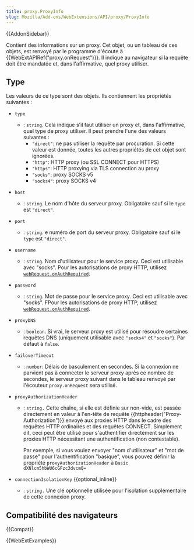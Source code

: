 ```yaml
---
title: proxy.ProxyInfo
slug: Mozilla/Add-ons/WebExtensions/API/proxy/ProxyInfo
---
```


{{AddonSidebar}}

Contient des informations sur un proxy. Cet objet, ou un tableau de ces objets, est renvoyé par le programme d'écoute à {{WebExtAPIRef("proxy.onRequest")}}. Il indique au navigateur si la requête doit être mandatée et, dans l'affirmative, quel proxy utiliser.

## Type

Les valeurs de ce type sont des objets. Ils contiennent les propriétés suivantes :

- `type`
  - : `string`. Cela indique s'il faut utiliser un proxy et, dans l'affirmative, quel type de proxy utiliser. Il peut prendre l'une des valeurs suivantes :
    - `"direct"`: ne pas utiliser la requête par procuration. Si cette valeur est donnée, toutes les autres propriétés de cet objet sont ignorées.
    - `"http"`: HTTP proxy (ou SSL CONNECT pour HTTPS)
    - `"https"`: HTTP proxying via TLS connection au proxy
    - `"socks"`: proxy SOCKS v5
    - `"socks4"`: proxy SOCKS v4

- `host`
  - : `string`. Le nom d'hôte du serveur proxy. Obligatoire sauf si le `type` est `"direct"`.
- `port`
  - : `string`. e numéro de port du serveur proxy. Obligatoire sauf si le `type` est `"direct"`.
- `username`
  - : `string`. Nom d'utilisateur pour le service proxy. Ceci est utilisable avec "socks". Pour les autorisations de proxy HTTP, utilisez [`webRequest.onAuthRequired`](/fr/docs/Mozilla/Add-ons/WebExtensions/API/webRequest/onAuthRequired).
- `password`
  - : `string`. Mot de passe pour le service proxy. Ceci est utilisable avec "socks". FPour les autorisations de proxy HTTP, utilisez [`webRequest.onAuthRequired`](/fr/docs/Mozilla/Add-ons/WebExtensions/API/webRequest/onAuthRequired).
- `proxyDNS`
  - : `boolean`. Si vrai, le serveur proxy est utilisé pour résoudre certaines requêtes DNS (uniquement utilisable avec `"socks4"` et `"socks"`). Par défaut à `false`.
- `failoverTimeout`
  - : `number`: Délais de basculement en secondes. Si la connexion ne parvient pas à connecter le serveur proxy après ce nombre de secondes, le serveur proxy suivant dans le tableau renvoyé par l'écouteur `proxy.onRequest` sera utilisé.

<!---->

- `proxyAuthorizationHeader`
  - : `string.` Cette chaîne, si elle est définie sur non-vide, est passée directement en valeur à l'en-tête de requête {{httpheader("Proxy-Authorization")}} envoyé aux proxies HTTP dans le cadre des requêtes HTTP ordinaires et des requêtes CONNECT. Simplement dit, ceci peut être utilisé pour s'authentifier directement sur les proxies HTTP nécessitant une authentification (non contestable).

    Par exemple, si vous voulez envoyer "nom d'utilisateur" et "mot de passe" pour l'authentification "basique", vous pouvez définir la propriété `proxyAuthorizationHeader` à `Basic dXNlcm5hbWU6cGFzc3dvcmQ=`

- `connectionIsolationKey` {{optional_inline}}
  - : `string.` Une clé optionnelle utilisée pour l'isolation supplémentaire de cette connexion proxy.

## Compatibilité des navigateurs

{{Compat}}

{{WebExtExamples}}
